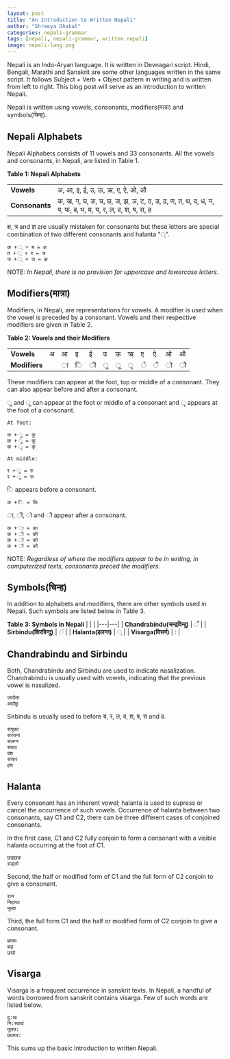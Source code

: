```yaml
---
layout: post
title: "An Introduction to Written Nepali"
author: "Shreeya Dhakal"
categories: nepali-grammar
tags: [nepali, nepali-grammar, written nepali]
image: nepali-lang.png
---
```


Nepali is an Indo-Aryan language. It is written in Devnagari script. Hindi, Bengali, Marathi and Sanskrit are some other languages written in the same script. It follows Subject + Verb + Object pattern in writing and is written from left to right. This blog post will serve as an introduction to written Nepali.

Nepali is written using vowels, consonants, modifiers(मात्रा) and symbols(चिन्ह). 

## Nepali Alphabets
Nepali Alphabets consists of 11 vowels and 33 consonants. All the vowels and consonants, in Nepali, are listed in Table 1.

**Table 1: Nepali Alphabets** 

|   |   |
|---|---|
| **Vowels**      | अ, आ, इ, ई, उ, ऊ, ऋ, ए, ऐ, ओ, औ  |
|  **Consonants**   | क, ख, ग, घ, ङ, च, छ, ज, झ, ञ, ट, ठ, ड, ढ, ण, त, थ, द, ध, न, प, फ, ब, भ, म, य, र, ल, व, श, ष, स, ह |

क्ष, त्र and ज्ञ are usually mistaken for consonants but these letters are special combination of two different consonants and halanta "्".
```
क + ् + ष = क्ष	
त + ् + र = त्र
ज + ् + ञ = ज्ञ
```
NOTE: _In Nepali, there is no provision for uppercase and lowercase letters._

## Modifiers(मात्रा)

Modifiers, in Nepali, are representations for vowels. A modifier is used when the vowel is preceded by a consonant. Vowels and their respective modifiers are given in Table 2.

**Table 2: Vowels and their Modifiers**

| | | | | | | | | | | | |
|---|---|---|---|---|---|---|---|---|---|---|---|
| **Vowels**      | अ | आ | इ | ई | उ | ऊ | ऋ | ए | ऐ | ओ | औ |
| **Modifiers**   |   | ा | ि | ी | ु | ू | ृ | े | ै | ो | ौ |

These modifiers can appear at the foot, top or middle of a consonant. They can also appear before and after a consonant.

ु and ू can appear at the foot or middle of a consonant and ृ appears at the foot of a consonant.
```
At foot:

क + ु = कु
क + ू = कू
क + ृ = कृ

At middle:

र + ु = रु
र + ू = रू
```

ि appears before a consonant.
```
क + ि = कि
```

ा, ी, ो and ौ appear after a consonant.
```
क + ा = का
क + ी = की
क + ो = को
क + ौ = कौ
```

NOTE: _Regardless of where the modifiers appear to be in writing, in computerized texts, consonants preced the modifiers._

## Symbols(चिन्ह)

In addition to alphabets and modifiers, there are other symbols used in Nepali. Such symbols are listed below in Table 3.

**Table 3: Symbols in Nepali**
|   |   |
|---|---|
| **Chandrabindu(चन्द्रविन्दु)**      | ँ  |
|  **Sirbindu(शिरविन्दु)**   | ं |
| **Halanta(हलन्त)**      | 	्  |
|  **Visarga(विसर्ग)**   | : |

## Chandrabindu and Sirbindu

Both, Chandrabindu and Sirbindu are used to indicate nasalization. Chandrabindu is usually used with vowels, indicating that the previous vowel is nasalized.
```
जाउँला
आउँछु
```

Sirbindu is usually used to before य, र, ल, व, श, ष, स and ह.
```
संयुक्त
संरचना
संलग्न
संवाद
वंश
संसार
हंश
```

## Halanta

Every consonant has an inherent vowel; halanta is used to supress or cancel the occurrence of such vowels. Occurrence of halanta between two consonants, say C1 and C2, there can be three different cases of conjoined consonants.

In the first case, C1 and C2 fully conjoin to form a consonant with a visible halanta occurring at the foot of C1.
```
छङ्छङ
सङ्लो
```

Second, the half or modified form of C1 and the full form of C2 conjoin to give a consonant.
```
रत्न
निहत्था
भुल्क
```

Third, the full form C1 and the half or modified form of C2 conjoin to give a consonant.
```
प्रणाम
बज्र
छाप्रो
```

## Visarga
Visarga is a frequent occurrence in sanskrit texts. In Nepali, a handful of words borrowed from sanskrit contains visarga. Few of such words are listed below.
```
दु:ख
नि:स्वार्थ
मूलत:
प्रथमत:
```

This sums up the basic introduction to written Nepali.


